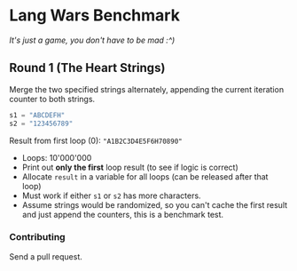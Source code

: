 # Lang Wars Benchmark
*It's just a game, you don't have to be mad :^)*

## Round 1 (The Heart Strings)
Merge the two specified strings alternately, appending the current iteration counter to both strings.
```python
s1 = "ABCDEFH"
s2 = "123456789"
```
Result from first loop (0): `"A1B2C3D4E5F6H70890"`

* Loops: 10'000'000
* Print out **only the first** loop result (to see if logic is correct)
* Allocate `result` in a variable for all loops (can be released after that loop)
* Must work if either `s1` or `s2` has more characters.
* Assume strings would be randomized, so you can't cache the first result and just append the counters, this is a benchmark test.

### Contributing
Send a pull request.
